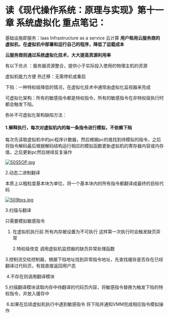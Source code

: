 # 读《现代操作系统：原理与实现》第十一章 系统虚拟化 重点笔记：

基础设施即服务：Iaas Infrastructure as a service 云计算 **用户租用云服务商的虚拟机，在虚拟机中部署和运行自己的程序，降低了运载成本**

**云服务商则通过系统虚拟化技术，大大提高资源利用率**

有以下优点 ：服务器资源整合，提供小于实际投入使用的物理主机的资源

虚拟机能力方便 热迁移：无需停机或重启

下陷：一种特权级降低的情况，在虚拟化技术中通常由虚拟化监视器来完成

可虚拟化架构：所有的敏感指令都是特权指令，所有的敏感指令在非特权级执行时都会触发下陷。

弥补不可虚拟化架构缺陷方法：

#### 1.解释执行，每次对虚拟机内的每一条指令进行模拟，不依赖下陷

每次先读取虚拟机中的pc程序计数器，然后根据pc的值找到待模拟的指令，之后将指令解码最后根据解码结构运行相应的模拟函数更新虚拟机的寄存器内容或内存值，之后更新pc然后继续反复操作

[![50S5OP.jpg](https://z3.ax1x.com/2021/10/19/50S5OP.jpg)](https://imgtu.com/i/50S5OP)

2.动态二进制翻译

本质上以粗粒度基本块为单位，将一个基本块内的所有指令都翻译成最终的目标代码

[![509bxs.jpg](https://z3.ax1x.com/2021/10/19/509bxs.jpg)](https://imgtu.com/i/509bxs)

3.扫描与翻译

只需要模拟敏感指令

1. 在虚拟机执行前 所有内存被设置为不可执行 这样第一次执行时会触发缺页异常

   2.特权级改变 调用虚拟机监控器的缺页异常处理函数

​	3.控制流交给控制器，根据下陷地址找到异常指令地址，先查找缓存是否存在已经翻译过代码页，有就直接返回用户态

​	4.不存在则调用翻译模块

​    5.扫描翻译模块读取内存中待翻译的代码页内容，将敏感指令替换为触发下陷的特权指令，并放入缓存中

​	6.如果在后续虚拟机执行中遇到敏感指令 将下陷并通知VMM完成相应指令模拟操作

